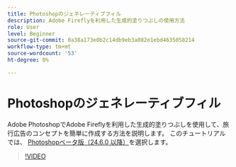 ```yaml
---
title: Photoshopのジェネレーティブフィル
description: Adobe Fireflyを利用した生成的塗りつぶしの使用方法
role: User
level: Beginner
source-git-commit: 0a38a173e0b2c14db9eb3a082e1ebd4635058214
workflow-type: tm+mt
source-wordcount: '53'
ht-degree: 0%

---
```


# Photoshopのジェネレーティブフィル

Adobe PhotoshopでAdobe Fireflyを利用した生成的塗りつぶしを使用して、旅行広告のコンセプトを簡単に作成する方法を説明します。 このチュートリアルでは、 [Photoshopベータ版（24.6.0 以降）](https://helpx.adobe.com/x-productkb/global/creative-cloud-beta.html)を選択します。

>[!VIDEO](https://video.tv.adobe.com/v/3420537?quality=12&learn=on&hidetitle=true)
